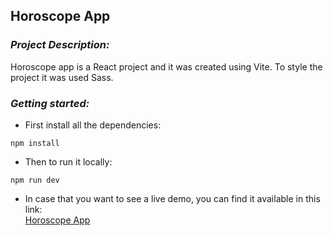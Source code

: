 ## **Horoscope App**

### *Project Description:*
Horoscope app is a React project and it was created using Vite. To style the project it was used Sass.

### *Getting started:* 
  - First install all the dependencies:
  ```
  npm install
  ```
  - Then to run it locally:
  ```
  npm run dev
  ```
  - In case that you want to see a live demo, you can find it available in this link:  
    [Horoscope App](https://horoscope-app-iota.vercel.app)
